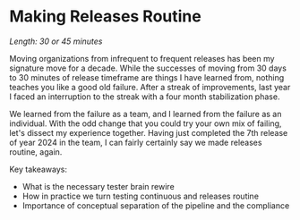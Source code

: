 # Making Releases Routine

*Length: 30 or 45 minutes* 

Moving organizations from infrequent to frequent releases has been my signature move for a decade. While the successes of moving 
from 30 days to 30 minutes of release timeframe are things I have learned from, nothing teaches you like a good old failure. After a streak of improvements, 
last year I faced an interruption to the streak with a four month stabilization phase. 

We learned from the failure as a team, and I learned from the failure as an individual. With the odd change that you could try your own mix of failing, 
let's dissect my experience together. Having just completed the 7th release of year 2024 in the team, I can fairly certainly say we made releases routine, again. 

Key takeaways: 

* What is the necessary tester brain rewire
* How in practice we turn testing continuous and releases routine
* Importance of conceptual separation of the pipeline and the compliance

